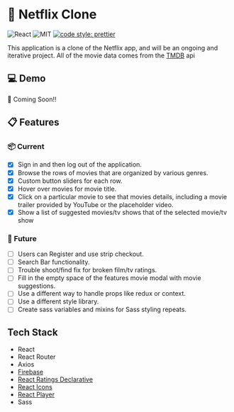 # :movie_camera: Netflix Clone

![React](https://img.shields.io/badge/react-v18.1.0-red.svg)
![MIT](https://img.shields.io/packagist/l/doctrine/orm.svg)
[![code style: prettier](https://img.shields.io/badge/code_style-prettier-ff69b4.svg?style=flat-square)](https://github.com/prettier/prettier)

This application is a clone of the Netflix app, and will be an ongoing and iterative project. All of the movie data comes from the [TMDB](https://www.themoviedb.org/?language=en-US) api

## :computer: Demo

:construction: Coming Soon!!

## :clipboard: Features

### :package: Current

- [x] Sign in and then log out of the application.
- [x] Browse the rows of movies that are organized by various genres.
- [x] Custom button sliders for each row.
- [x] Hover over movies for movie title.
- [x] Click on a particular movie to see that movies details, including a movie trailer provided by YouTube or the placeholder video.
- [x] Show a list of suggested movies/tv shows that of the selected movie/tv show

### :crystal_ball: Future

- [ ] Users can Register and use strip checkout.
- [ ] Search Bar functionality.
- [ ] Trouble shoot/find fix for broken film/tv ratings.
- [ ] Fill in the empty space of the features movie modal with movie suggestions.
- [ ] Use a different way to handle props like redux or context.
- [ ] Use a different style library.
- [ ] Create sass variables and mixins for Sass styling repeats.

## Tech Stack

- React
- React Router
- Axios
- [Firebase](https://firebase.google.com)
- [React Ratings Declarative](https://www.npmjs.com/package/react-ratings-declarative)
- [React Icons](https://react-icons.github.io/react-icons/)
- [React Player](https://www.npmjs.com/package/react-player)
- Sass
